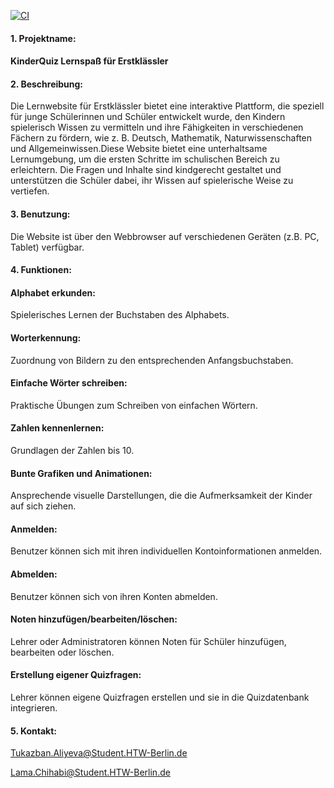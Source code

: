 [![CI](https://github.com/AliyevaTukazban/hello-world-spring-boot/actions/workflows/tests.yml/badge.svg)](https://github.com/AliyevaTukazban/hello-world-spring-boot/actions/workflows/tests.yml)

#### 1. Projektname:

#### KinderQuiz Lernspaß für Erstklässler  

#### 2. Beschreibung: 

Die Lernwebsite für Erstklässler bietet eine interaktive Plattform,
die speziell für junge Schülerinnen und Schüler entwickelt wurde, den Kindern spielerisch Wissen zu vermitteln 
und ihre Fähigkeiten in verschiedenen Fächern zu fördern, wie z. B. Deutsch, Mathematik, Naturwissenschaften 
und Allgemeinwissen.Diese Website bietet eine unterhaltsame Lernumgebung, um die ersten Schritte im schulischen Bereich zu erleichtern.
Die Fragen und Inhalte sind kindgerecht gestaltet und unterstützen die Schüler dabei, ihr Wissen auf spielerische Weise zu vertiefen.

#### 3. Benutzung:

Die Website ist über den Webbrowser auf verschiedenen Geräten (z.B. PC, Tablet) verfügbar. 

#### 4. Funktionen:

#### Alphabet erkunden: 
Spielerisches Lernen der Buchstaben des Alphabets.

#### Worterkennung: 
Zuordnung von Bildern zu den entsprechenden Anfangsbuchstaben.

#### Einfache Wörter schreiben: 
Praktische Übungen zum Schreiben von einfachen Wörtern.

#### Zahlen kennenlernen: 
Grundlagen der Zahlen bis 10.

#### Bunte Grafiken und Animationen: 
Ansprechende visuelle Darstellungen, die die Aufmerksamkeit der Kinder auf sich ziehen.

#### Anmelden:
Benutzer können sich mit ihren individuellen Kontoinformationen anmelden.

#### Abmelden:
Benutzer können sich von ihren Konten abmelden.

#### Noten hinzufügen/bearbeiten/löschen:
Lehrer oder Administratoren können Noten für Schüler hinzufügen, bearbeiten oder löschen.

#### Erstellung eigener Quizfragen:
Lehrer können eigene Quizfragen erstellen und sie in die Quizdatenbank integrieren.

#### 5. Kontakt: 
Tukazban.Aliyeva@Student.HTW-Berlin.de

Lama.Chihabi@Student.HTW-Berlin.de





